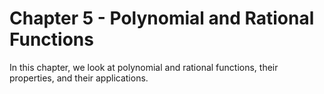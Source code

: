 Chapter 5 - Polynomial and Rational Functions
==================================

In this chapter, we look at polynomial and rational functions, their properties, and their applications. 